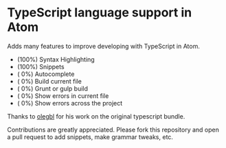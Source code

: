 # TypeScript language support in Atom

Adds many features to improve developing with TypeScript in Atom.

- (100%) Syntax Highlighting
- (100%) Snippets
- (  0%) Autocomplete
- (  0%) Build current file
- (  0%) Grunt or gulp build
- (  0%) Show errors in current file
- (  0%) Show errors across the project

Thanks to [olegbl](https://github.com/olegbl) for his work on the original typescript bundle.

Contributions are greatly appreciated. Please fork this repository and open a
pull request to add snippets, make grammar tweaks, etc.

